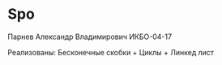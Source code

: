 # Spo

Парнев Александр Владимирович 
ИКБО-04-17

Реализованы:
Бесконечные скобки + Циклы + Линкед лист
